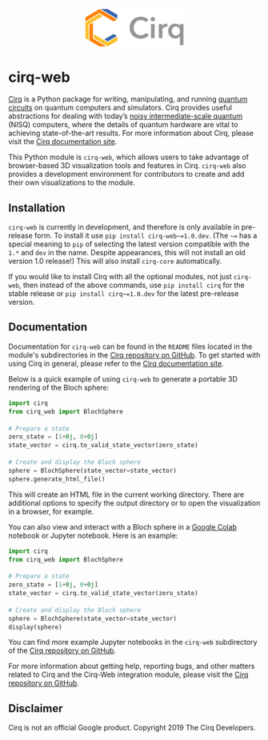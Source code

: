<div align="center">
<img width="200px" alt="Cirq logo"
src="https://raw.githubusercontent.com/quantumlib/Cirq/refs/heads/main/docs/images/Cirq_logo_color.svg">
</div>

# cirq-web

[Cirq] is a Python package for writing, manipulating, and running [quantum
circuits](https://en.wikipedia.org/wiki/Quantum_circuit) on quantum computers
and simulators. Cirq provides useful abstractions for dealing with today’s
[noisy intermediate-scale quantum](https://arxiv.org/abs/1801.00862) (NISQ)
computers, where the details of quantum hardware are vital to achieving
state-of-the-art results. For more information about Cirq, please visit the
[Cirq documentation site].

This Python module is `cirq-web`, which allows users to take advantage of
browser-based 3D visualization tools and features in Cirq. `cirq-web` also
provides a development environment for contributors to create and add their
own visualizations to the module.

[Cirq]: https://github.com/quantumlib/cirq
[Cirq documentation site]: https://quantumai.google/cirq

## Installation

`cirq-web` is currently in development, and therefore is only available in
pre-release form. To install it use `pip install cirq-web~=1.0.dev`. (The `~=`
has a special meaning to `pip` of selecting the latest version compatible with
the `1.*` and `dev` in the name. Despite appearances, this will not install an
old version 1.0 release!) This will also install `cirq-core` automatically.

If you would like to install Cirq with all the optional modules, not just
`cirq-web`, then instead of the above commands, use `pip install cirq` for the
stable release or `pip install cirq~=1.0.dev` for the latest pre-release
version.

## Documentation

Documentation for `cirq-web` can be found in the `README` files located in the
module's subdirectories in the [Cirq repository on GitHub]. To get started
with using Cirq in general, please refer to the [Cirq documentation site].

Below is a quick example of using `cirq-web` to generate a portable 3D
rendering of the Bloch sphere:

```python
import cirq
from cirq_web import BlochSphere

# Prepare a state
zero_state = [1+0j, 0+0j]
state_vector = cirq.to_valid_state_vector(zero_state)

# Create and display the Bloch sphere
sphere = BlochSphere(state_vector=state_vector)
sphere.generate_html_file()
```

This will create an HTML file in the current working directory. There are
additional options to specify the output directory or to open the
visualization in a browser, for example.

You can also view and interact with a Bloch sphere in a [Google
Colab](https://colab.google.com) notebook or Jupyter notebook. Here is an
example:

```python
import cirq
from cirq_web import BlochSphere

# Prepare a state
zero_state = [1+0j, 0+0j]
state_vector = cirq.to_valid_state_vector(zero_state)

# Create and display the Bloch sphere
sphere = BlochSphere(state_vector=state_vector)
display(sphere)
```

You can find more example Jupyter notebooks in the `cirq-web` subdirectory of
the [Cirq repository on GitHub].

For more information about getting help, reporting bugs, and other matters
related to Cirq and the Cirq-Web integration module, please visit the [Cirq
repository on GitHub].

[Cirq repository on GitHub]: https://github.com/quantumlib/Cirq

## Disclaimer

Cirq is not an official Google product. Copyright 2019 The Cirq Developers.
